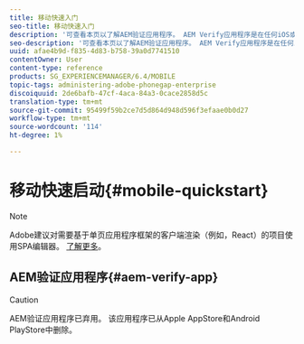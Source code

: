 ```yaml
---
title: 移动快速入门
seo-title: 移动快速入门
description: '可查看本页以了解AEM验证应用程序。 AEM Verify应用程序是在任何iOS或Android移动设备上运行AEM移动应用程序的一种快速而简便的方法。 '
seo-description: '可查看本页以了解AEM验证应用程序。 AEM Verify应用程序是在任何iOS或Android移动设备上运行AEM移动应用程序的一种快速而简便的方法。 '
uuid: afae4b9d-f835-4d83-b758-39a0d7741510
contentOwner: User
content-type: reference
products: SG_EXPERIENCEMANAGER/6.4/MOBILE
topic-tags: administering-adobe-phonegap-enterprise
discoiquuid: 2de6bafb-47cf-4aca-84a3-0cace2858d5c
translation-type: tm+mt
source-git-commit: 95499f59b2ce7d5d864d948d596f3efaae0b0d27
workflow-type: tm+mt
source-wordcount: '114'
ht-degree: 1%

---
```



# 移动快速启动{#mobile-quickstart}

>[!NOTE]
>
>Adobe建议对需要基于单页应用程序框架的客户端渲染（例如，React）的项目使用SPA编辑器。 [了解更多](/help/sites-developing/spa-overview.md)。

## AEM验证应用程序{#aem-verify-app}

>[!CAUTION]
>
>AEM验证应用程序已弃用。 该应用程序已从Apple AppStore和Android PlayStore中删除。
